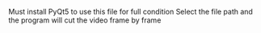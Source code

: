 Must install PyQt5 to use this file for full condition
Select the file path and the program will cut the video frame by frame
